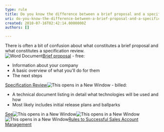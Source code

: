 ```yaml
---
type: rule
title: Do you know the difference between a brief proposal and a specification review?
uri: do-you-know-the-difference-between-a-brief-proposal-and-a-specification-review
created: 2010-07-16T02:42:14.0000000Z
authors: []

---
```


 There is often a bit of confusion about what constitutes a brief proposal and what constitutes a specification review.<br> 
![](/_LAYOUTS/15/Images/SSW/IconDoc.png "Word Document")[Brief proposal](http&#58;//www.ssw.com.au/ssw/Standards/templates/BriefProposalPostInitialMeeting.doc) - free:

- Information about your company
- A basic overview of what you'll do for them
- The next steps


[Specification Review](/management/rulestobetterspecificationreviews/pages/default.aspx)![](/_LAYOUTS/15/Images/SSW/IconNewWindow.png "This opens in a New Window") - billed:

- A technical document listing in detail what technologies will be used and how
- Most likely includes initial release plans and ballparks


[See](/management/rulestobetterspecificationreviews/pages/default.aspx)![](/_LAYOUTS/15/Images/SSW/IconNewWindow.png "This opens in a New Window")![](/_LAYOUTS/15/Images/SSW/IconNewWindow.png "This opens in a New Window")![](/_LAYOUTS/15/Images/SSW/IconNewWindow.png "This opens in a New Window")[Rules to Successful Sales Account Management](http&#58;//www.ssw.com.au/SSW/Standards/Rules/RulestoSuccessfulSalesAccountManagement.aspx#OutcomeInitialMeetingSpecRevieworAdHocWork)

